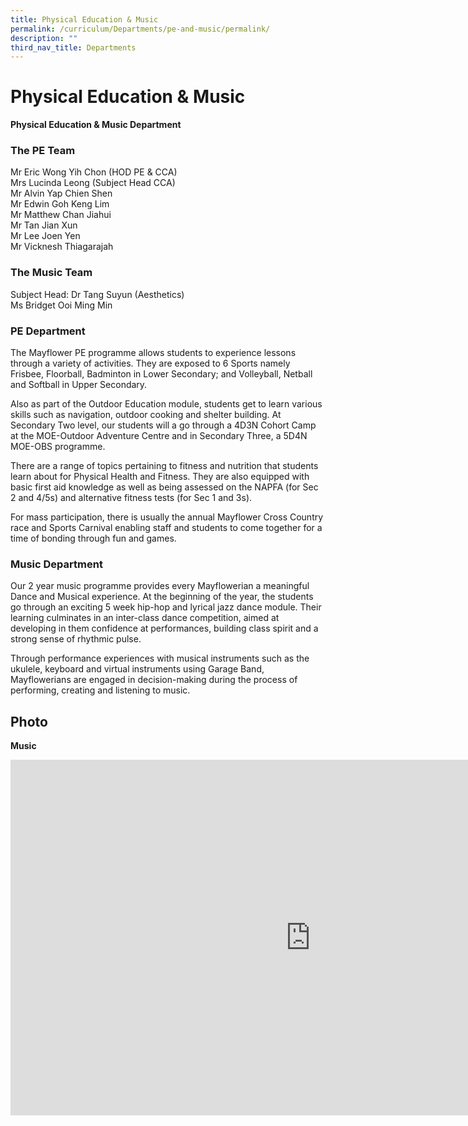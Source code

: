 ```yaml
---
title: Physical Education & Music
permalink: /curriculum/Departments/pe-and-music/permalink/
description: ""
third_nav_title: Departments
---
```

Physical Education &amp; Music
==========================
**Physical Education &amp; Music Department**

### The PE Team

Mr Eric Wong Yih Chon (HOD PE &amp; CCA)  
Mrs Lucinda Leong (Subject Head CCA)  
Mr Alvin Yap Chien Shen  
Mr Edwin Goh Keng Lim  
Mr Matthew Chan Jiahui  
Mr Tan Jian Xun  
Mr Lee Joen Yen  
Mr Vicknesh Thiagarajah

### The Music Team

Subject Head: Dr Tang Suyun (Aesthetics)  
Ms Bridget Ooi Ming Min  

### PE Department

The Mayflower PE programme allows students to experience lessons through a variety of activities. They are exposed to 6 Sports namely Frisbee, Floorball, Badminton in Lower Secondary; and Volleyball, Netball and Softball in Upper Secondary.

Also as part of the Outdoor Education module, students get to learn various skills such as navigation, outdoor cooking and shelter building. At Secondary Two level, our students will a go through a 4D3N Cohort Camp at the MOE-Outdoor Adventure Centre and in Secondary Three, a 5D4N MOE-OBS programme.

There are a range of topics pertaining to fitness and nutrition that students learn about for Physical Health and Fitness. They are also equipped with basic first aid knowledge as well as being assessed on the NAPFA (for Sec 2 and 4/5s) and alternative fitness tests (for Sec 1 and 3s).

For mass participation, there is usually the annual Mayflower Cross Country race and Sports Carnival enabling staff and students to come together for a time of bonding through fun and games.

### Music Department

Our 2 year music programme provides every Mayflowerian a meaningful Dance and Musical experience. At the beginning of the year, the students go through an exciting 5 week hip-hop and lyrical jazz dance module. Their learning culminates in an inter-class dance competition, aimed at developing in them confidence at performances, building class spirit and a strong sense of rhythmic pulse.

Through performance experiences with musical instruments such as the ukulele, keyboard and virtual instruments using Garage Band, Mayflowerians are engaged in decision-making during the process of performing, creating and listening to music.

  

Photo
-----

**Music**
<iframe allowfullscreen="true" height="569" width="960" frameborder="0" src="https://docs.google.com/presentation/d/e/2PACX-1vRDEjhstz2Pme16cb7J3P92wsbRmqIOTBDseUs857bdajUN49BxkvndFECgHafjcX2O0egzOPW0INXZ/embed?start=false&amp;loop=false&amp;delayms=3000"></iframe>


